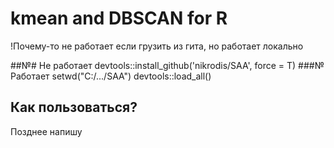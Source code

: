 # kmean and DBSCAN for R

!Почему-то не работает если грузить из гита, но работает локально
 
 ##№# Не работает
    devtools::install_github('nikrodis/SAA', force = T)
 ###№ Работает
    setwd("C:/.../SAA") 
    devtools::load_all()
## Как пользоваться?

Позднее напишу
